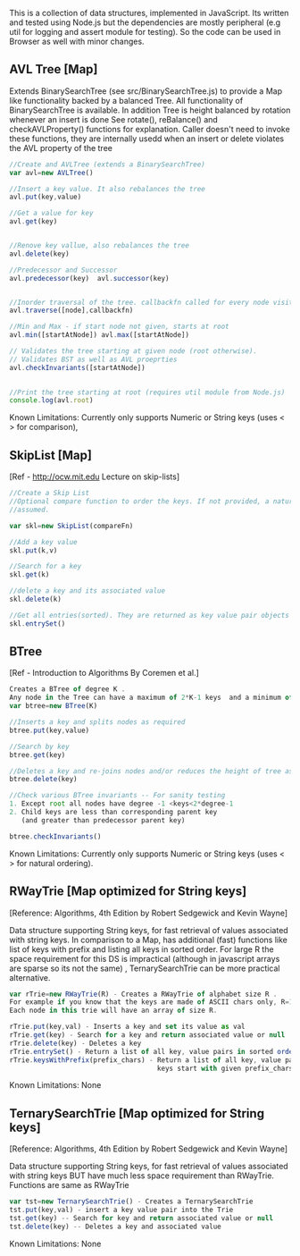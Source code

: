 This is a collection of data structures, implemented in JavaScript. Its written and tested using
Node.js but the dependencies are mostly peripheral (e.g util for logging and assert module for testing). 
So the code can be used in Browser as well with minor changes.



AVL Tree [Map]
--------------------------
Extends BinarySearchTree (see src/BinarySearchTree.js) to provide a Map like functionality 
backed by a balanced Tree. All functionality of BinarySearchTree is available. 
In addition Tree is height balanced by rotation whenever an insert is done
See rotate(), reBalance() and checkAVLProperty() functions for explanation. 
Caller doesn't need to invoke these functions, 
they are internally usedd when an insert or delete violates the AVL property of the tree

```js
//Create and AVLTree (extends a BinarySearchTree)
var avl=new AVLTree() 

//Insert a key value. It also rebalances the tree
avl.put(key,value)

//Get a value for key
avl.get(key)


//Renove key vallue, also rebalances the tree
avl.delete(key)

//Predecessor and Successor
avl.predecessor(key)  avl.successor(key) 


//Inorder traversal of the tree. callbackfn called for every node visited
avl.traverse([node],callbackfn)

//Min and Max - if start node not given, starts at root
avl.min([startAtNode]) avl.max([startAtNode])

// Validates the tree starting at given node (root otherwise). 
// Validates BST as well as AVL proeprties
avl.checkInvariants([startAtNode])
                                     
```
```js
//Print the tree starting at root (requires util module from Node.js)
console.log(avl.root)
```
Known Limitations: Currently only supports Numeric or String keys (uses < > for comparison),



SkipList [Map]
----------------------
[Ref - http://ocw.mit.edu Lecture on skip-lists]
```js
//Create a Skip List
//Optional compare function to order the keys. If not provided, a natural ordering is
//assumed.

var skl=new SkipList(compareFn)

//Add a key value
skl.put(k,v)

//Search for a key
skl.get(k)

//delete a key and its associated value
skl.delete(k)

//Get all entries(sorted). They are returned as key value pair objects
skl.entrySet()


```


BTree
----------------------
[Ref - Introduction to Algorithms By Coremen et al.]
```js
Creates a BTree of degree K .
Any node in the Tree can have a maximum of 2*K-1 keys  and a minimum of K-1 keys.
var btree=new BTree(K) 

//Inserts a key and splits nodes as required
btree.put(key,value)

//Search by key
btree.get(key)

//Deletes a key and re-joins nodes and/or reduces the height of tree as required
btree.delete(key)

//Check various BTree invariants -- For sanity testing
1. Except root all nodes have degree -1 <keys<2*degree-1
2. Child keys are less than corresponding parent key 
   (and greater than predecessor parent key)

btree.checkInvariants()

```

Known Limitations: Currently only supports Numeric or String keys (uses < > for natural ordering).
                         

RWayTrie [Map optimized for String keys]
----------------------
[Reference: Algorithms, 4th Edition by Robert Sedgewick and Kevin Wayne]

Data structure supporting String keys, for fast retrieval of values associated with string keys.
In comparison to a Map, has additional (fast) functions like list of keys with prefix
and listing all keys in sorted order. For large R the space requirement 
for this DS is impractical (although in javascript arrays are sparse so its not the same)
, TernarySearchTrie can be more practical alternative.

```js
var rTrie=new RWayTrie(R) - Creates a RWayTrie of alphabet size R . 
For example if you know that the keys are made of ASCII chars only, R=128. 
Each node in this trie will have an array of size R. 

rTrie.put(key,val) - Inserts a key and set its value as val
rTrie.get(key) - Search for a key and return associated value or null
rTrie.delete(key) - Deletes a key 
rTrie.entrySet() - Return a list of all key, value pairs in sorted order (of keys)
rTrie.keysWithPrefix(prefix_chars) - Return a list of all key, value pairs where
                                     keys start with given prefix_chars
```

Known Limitations: None

TernarySearchTrie [Map optimized for String keys]
------------------------------
[Reference: Algorithms, 4th Edition by Robert Sedgewick and Kevin Wayne]

Data structure supporting String keys, for fast retrieval of 
values associated with  string keys BUT have much less space 
requirement than RWayTrie. Functions are same as RWayTrie

```js
var tst=new TernarySearchTrie() - Creates a TernarySearchTrie
tst.put(key,val) - insert a key value pair into the Trie
tst.get(key) -- Search for key and return associated value or null
tst.delete(key) -- Deletes a key and associated value
```
Known Limitations: None
